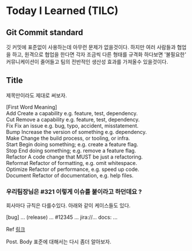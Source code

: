 # Today I Learned (TILC)

## Git Commit standard 

깃 커밋에 표준없이 사용하는데 아무런 문제가 없을것이다. 하지만 여러 사람들과 협업을 하고, 원격으로 협업을 한다면 각자 조금씩 다른 형태를 
규격화 하다보면 '불필요한' 커뮤니케이션이 줄어들고 팀의 전반적인 생산성 효과를 가져올수 있을것이다.

## Title

제목만이라도 제대로 써보자.

[First Word	Meaning]<br>
Add	Create a capability e.g. feature, test, dependency.<br>
Cut	Remove a capability e.g. feature, test, dependency.<br>
Fix	Fix an issue e.g. bug, typo, accident, misstatement.<br>
Bump	Increase the version of something e.g. dependency.<br>
Make	Change the build process, or tooling, or infra.<br>
Start	Begin doing something; e.g. create a feature flag.<br>
Stop	End doing something; e.g. remove a feature flag.<br>
Refactor	A code change that MUST be just a refactoring.<br>
Reformat	Refactor of formatting, e.g. omit whitespace.<br>
Optimize	Refactor of performance, e.g. speed up code.<br>
Document	Refactor of documentation, e.g. help files.

### 우리팀장님은 #321 이렇게 이슈를 붙이라고 하던데요 ?
회사마다 규칙은 다를수있다. 아래와 같이 케이스들도 있다.

[bug] ...
(release) ...
#12345 ...
jira://...
docs: ...

Ref [링크](https://gist.github.com/turbo/efb8d57c145e00dc38907f9526b60f17)

Post. Body 표준에 대해서는 다시 좀더 알아보자.


